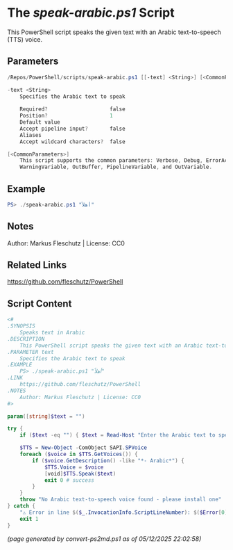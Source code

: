 The *speak-arabic.ps1* Script
===========================

This PowerShell script speaks the given text with an Arabic text-to-speech (TTS) voice.

Parameters
----------
```powershell
/Repos/PowerShell/scripts/speak-arabic.ps1 [[-text] <String>] [<CommonParameters>]

-text <String>
    Specifies the Arabic text to speak
    
    Required?                    false
    Position?                    1
    Default value                
    Accept pipeline input?       false
    Aliases                      
    Accept wildcard characters?  false

[<CommonParameters>]
    This script supports the common parameters: Verbose, Debug, ErrorAction, ErrorVariable, WarningAction, 
    WarningVariable, OutBuffer, PipelineVariable, and OutVariable.
```

Example
-------
```powershell
PS> ./speak-arabic.ps1 "أهلاً"

```

Notes
-----
Author: Markus Fleschutz | License: CC0

Related Links
-------------
https://github.com/fleschutz/PowerShell

Script Content
--------------
```powershell
<#
.SYNOPSIS
	Speaks text in Arabic
.DESCRIPTION
	This PowerShell script speaks the given text with an Arabic text-to-speech (TTS) voice.
.PARAMETER text
	Specifies the Arabic text to speak
.EXAMPLE
	PS> ./speak-arabic.ps1 "أهلاً"
.LINK
	https://github.com/fleschutz/PowerShell
.NOTES
	Author: Markus Fleschutz | License: CC0
#>

param([string]$text = "")

try {
	if ($text -eq "") { $text = Read-Host "Enter the Arabic text to speak" }

	$TTS = New-Object -ComObject SAPI.SPVoice
	foreach ($voice in $TTS.GetVoices()) {
		if ($voice.GetDescription() -like "*- Arabic*") { 
			$TTS.Voice = $voice
			[void]$TTS.Speak($text)
			exit 0 # success
		}
	}
	throw "No Arabic text-to-speech voice found - please install one"
} catch {
	"⚠️ Error in line $($_.InvocationInfo.ScriptLineNumber): $($Error[0])"
	exit 1
}
```

*(page generated by convert-ps2md.ps1 as of 05/12/2025 22:02:58)*
